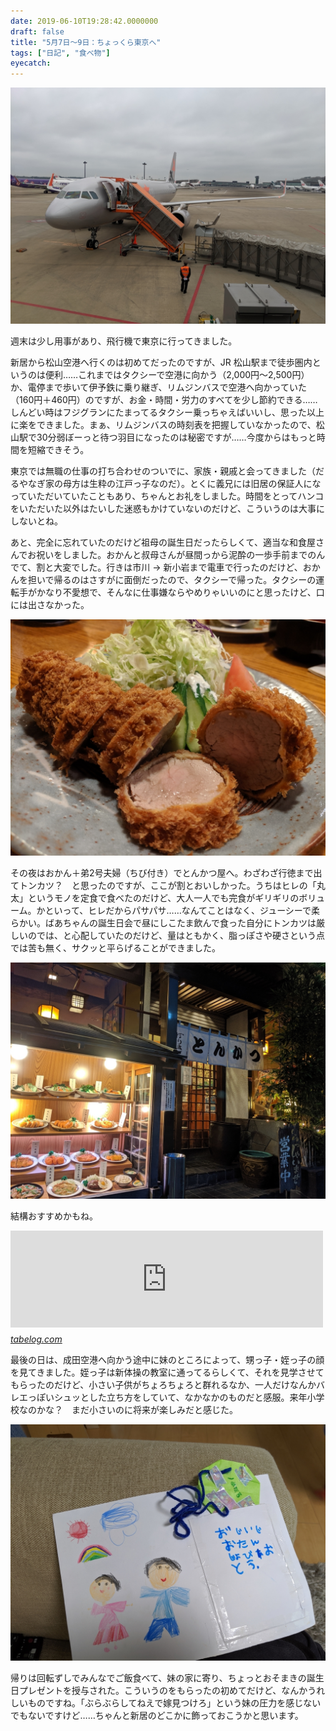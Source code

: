 ```yaml
---
date: 2019-06-10T19:28:42.0000000
draft: false
title: "5月7日～9日：ちょっくら東京へ"
tags: ["日記", "食べ物"]
eyecatch: 
---
```

<p><span itemscope itemtype="http://schema.org/Photograph"><img src="20190609172227.jpg" alt="f:id:daruyanagi:20190609172227j:plain" title="f:id:daruyanagi:20190609172227j:plain" class="hatena-fotolife" itemprop="image"></span></p><p>週末は少し用事があり、飛行機で東京に行ってきました。</p><p>新居から松山空港へ行くのは初めてだったのですが、JR 松山駅まで徒歩圏内というのは便利……これまではタクシーで空港に向かう（2,000円～2,500円）か、電停まで歩いて伊予鉄に乗り継ぎ、リムジンバスで空港へ向かっていた（160円＋460円）のですが、お金・時間・労力のすべてを少し節約できる……しんどい時はフジグランにたまってるタクシー乗っちゃえばいいし、思った以上に楽をできました。まぁ、リムジンバスの時刻表を把握していなかったので、松山駅で30分弱ぼーっと待つ羽目になったのは秘密ですが……今度からはもっと時間を短縮できそう。</p><p>東京では無職の仕事の打ち合わせのついでに、家族・親戚と会ってきました（だるやなぎ家の母方は生粋の江戸っ子なのだ）。とくに義兄には旧居の保証人になっていただいていたこともあり、ちゃんとお礼をしました。時間をとってハンコをいただいた以外はたいした迷惑もかけていないのだけど、こういうのは大事にしないとね。</p><p>あと、完全に忘れていたのだけど祖母の誕生日だったらしくて、適当な和食屋さんでお祝いをしました。おかんと叔母さんが昼間っから泥酔の一歩手前までのんでて、割と大変でした。行きは市川 → 新小岩まで電車で行ったのだけど、おかんを担いで帰るのはさすがに面倒だったので、タクシーで帰った。タクシーの運転手がかなり不愛想で、そんなに仕事嫌ならやめりゃいいのにと思ったけど、口には出さなかった。</p><p><span itemscope itemtype="http://schema.org/Photograph"><img src="20190608184810.jpg" alt="f:id:daruyanagi:20190608184810j:plain" title="f:id:daruyanagi:20190608184810j:plain" class="hatena-fotolife" itemprop="image"></span></p><p>その夜はおかん＋弟2号夫婦（ちび付き）でとんかつ屋へ。わざわざ行徳まで出てトンカツ？　と思ったのですが、ここが割とおいしかった。うちはヒレの「丸太」というモノを定食で食べたのだけど、大人一人でも完食がギリギリのボリューム。かといって、ヒレだからパサパサ……なんてことはなく、ジューシーで柔らかい。ばあちゃんの誕生日会で昼にしこたま飲んで食った自分にトンカツは厳しいのでは、と心配していたのだけど、量はともかく、脂っぽさや硬さという点では苦も無く、サクッと平らげることができました。</p><p><span itemscope itemtype="http://schema.org/Photograph"><img src="20190608191702.jpg" alt="f:id:daruyanagi:20190608191702j:plain" title="f:id:daruyanagi:20190608191702j:plain" class="hatena-fotolife" itemprop="image"></span></p><p>結構おすすめかもね。</p><p><iframe src="https://hatenablog-parts.com/embed?url=https%3A%2F%2Ftabelog.com%2Fchiba%2FA1202%2FA120202%2F12000285%2F" title="ほりき (行徳/とんかつ)" class="embed-card embed-webcard" scrolling="no" frameborder="0" style="display: block; width: 100%; height: 155px; max-width: 500px; margin: 10px 0px;"></iframe><cite class="hatena-citation"><a href="https://tabelog.com/chiba/A1202/A120202/12000285/">tabelog.com</a></cite></p><p>最後の日は、成田空港へ向かう途中に妹のところによって、甥っ子・姪っ子の顔を見てきました。姪っ子は新体操の教室に通ってるらしくて、それを見学させてもらったのだけど、小さい子供がちょろちょろと群れるなか、一人だけなんかバレエっぽいシュッとした立ち方をしていて、なかなかのものだと感服。来年小学校なのかな？　まだ小さいのに将来が楽しみだと感じた。</p><p><span itemscope itemtype="http://schema.org/Photograph"><img src="20190609143021.jpg" alt="f:id:daruyanagi:20190609143021j:plain" title="f:id:daruyanagi:20190609143021j:plain" class="hatena-fotolife" itemprop="image"></span></p><p>帰りは回転ずしでみんなでご飯食べて、妹の家に寄り、ちょっとおそまきの誕生日プレゼントを授与された。こういうのをもらったの初めてだけど、なんかうれしいものですね。「ぶらぶらしてねえで嫁見つけろ」という妹の圧力を感じないでもないですけど……ちゃんと新居のどこかに飾っておこうかと思います。</p>
